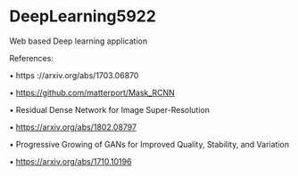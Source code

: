 # DeepLearning5922
Web based Deep learning application 

References: 

• https ://arxiv.org/abs/1703.06870

• https://github.com/matterport/Mask_RCNN 

• Residual Dense Network for Image Super-Resolution

•  https://arxiv.org/abs/1802.08797
 
• Progressive Growing of GANs for Improved Quality, Stability, and Variation

•  https://arxiv.org/abs/1710.10196

